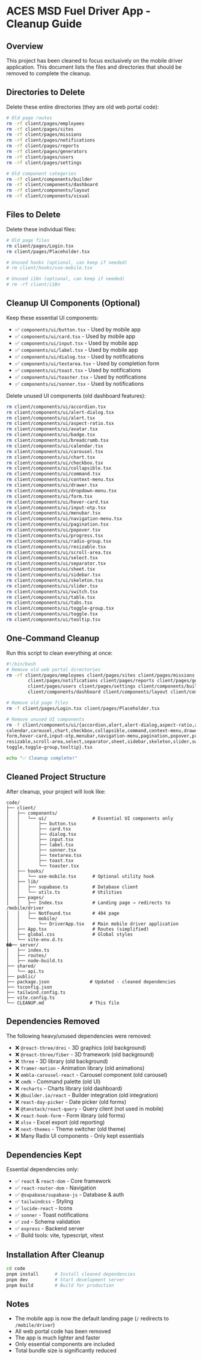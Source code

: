 # ACES MSD Fuel Driver App - Cleanup Guide

## Overview
This project has been cleaned to focus exclusively on the mobile driver application. This document lists the files and directories that should be removed to complete the cleanup.

## Directories to Delete

Delete these entire directories (they are old web portal code):

```bash
# Old page routes
rm -rf client/pages/employees
rm -rf client/pages/sites
rm -rf client/pages/missions
rm -rf client/pages/notifications
rm -rf client/pages/reports
rm -rf client/pages/generators
rm -rf client/pages/users
rm -rf client/pages/settings

# Old component categories
rm -rf client/components/builder
rm -rf client/components/dashboard
rm -rf client/components/layout
rm -rf client/components/visual
```

## Files to Delete

Delete these individual files:

```bash
# Old page files
rm client/pages/Login.tsx
rm client/pages/Placeholder.tsx

# Unused hooks (optional, can keep if needed)
# rm client/hooks/use-mobile.tsx

# Unused i18n (optional, can keep if needed)
# rm -rf client/i18n
```

## Cleanup UI Components (Optional)

Keep these essential UI components:
- ✅ `components/ui/button.tsx` - Used by mobile app
- ✅ `components/ui/card.tsx` - Used by mobile app
- ✅ `components/ui/input.tsx` - Used by mobile app
- ✅ `components/ui/label.tsx` - Used by mobile app
- ✅ `components/ui/dialog.tsx` - Used by notifications
- ✅ `components/ui/textarea.tsx` - Used by completion form
- ✅ `components/ui/toast.tsx` - Used by notifications
- ✅ `components/ui/toaster.tsx` - Used by notifications
- ✅ `components/ui/sonner.tsx` - Used by notifications

Delete unused UI components (old dashboard features):
```bash
rm client/components/ui/accordion.tsx
rm client/components/ui/alert-dialog.tsx
rm client/components/ui/alert.tsx
rm client/components/ui/aspect-ratio.tsx
rm client/components/ui/avatar.tsx
rm client/components/ui/badge.tsx
rm client/components/ui/breadcrumb.tsx
rm client/components/ui/calendar.tsx
rm client/components/ui/carousel.tsx
rm client/components/ui/chart.tsx
rm client/components/ui/checkbox.tsx
rm client/components/ui/collapsible.tsx
rm client/components/ui/command.tsx
rm client/components/ui/context-menu.tsx
rm client/components/ui/drawer.tsx
rm client/components/ui/dropdown-menu.tsx
rm client/components/ui/form.tsx
rm client/components/ui/hover-card.tsx
rm client/components/ui/input-otp.tsx
rm client/components/ui/menubar.tsx
rm client/components/ui/navigation-menu.tsx
rm client/components/ui/pagination.tsx
rm client/components/ui/popover.tsx
rm client/components/ui/progress.tsx
rm client/components/ui/radio-group.tsx
rm client/components/ui/resizable.tsx
rm client/components/ui/scroll-area.tsx
rm client/components/ui/select.tsx
rm client/components/ui/separator.tsx
rm client/components/ui/sheet.tsx
rm client/components/ui/sidebar.tsx
rm client/components/ui/skeleton.tsx
rm client/components/ui/slider.tsx
rm client/components/ui/switch.tsx
rm client/components/ui/table.tsx
rm client/components/ui/tabs.tsx
rm client/components/ui/toggle-group.tsx
rm client/components/ui/toggle.tsx
rm client/components/ui/tooltip.tsx
```

## One-Command Cleanup

Run this script to clean everything at once:

```bash
#!/bin/bash
# Remove old web portal directories
rm -rf client/pages/employees client/pages/sites client/pages/missions \
        client/pages/notifications client/pages/reports client/pages/generators \
        client/pages/users client/pages/settings client/components/builder \
        client/components/dashboard client/components/layout client/components/visual

# Remove old page files
rm -f client/pages/Login.tsx client/pages/Placeholder.tsx

# Remove unused UI components
rm -f client/components/ui/{accordion,alert,alert-dialog,aspect-ratio,avatar,badge,breadcrumb,\
calendar,carousel,chart,checkbox,collapsible,command,context-menu,drawer,dropdown-menu,\
form,hover-card,input-otp,menubar,navigation-menu,pagination,popover,progress,radio-group,\
resizable,scroll-area,select,separator,sheet,sidebar,skeleton,slider,switch,table,tabs,\
toggle,toggle-group,tooltip}.tsx

echo "✅ Cleanup complete!"
```

## Cleaned Project Structure

After cleanup, your project will look like:

```
code/
├── client/
│   ├── components/
│   │   └── ui/                 # Essential UI components only
│   │       ├── button.tsx
│   │       ├── card.tsx
│   │       ├── dialog.tsx
│   │       ├── input.tsx
│   │       ├── label.tsx
│   │       ├── sonner.tsx
│   │       ├── textarea.tsx
│   │       ├── toast.tsx
│   │       └── toaster.tsx
│   ├── hooks/
│   │   └── use-mobile.tsx      # Optional utility hook
│   ├── lib/
│   │   ├── supabase.ts         # Database client
│   │   └── utils.ts            # Utilities
│   ├── pages/
│   │   ├── Index.tsx           # Landing page → redirects to /mobile/driver
│   │   ├── NotFound.tsx        # 404 page
│   │   └── mobile/
│   │       └── DriverApp.tsx   # Main mobile driver application
│   ├── App.tsx                 # Routes (simplified)
│   ├── global.css              # Global styles
│   └── vite-env.d.ts
��── server/
│   ├── index.ts
│   ├── routes/
│   ├── node-build.ts
├── shared/
│   └── api.ts
├── public/
├── package.json               # Updated - cleaned dependencies
├── tsconfig.json
├── tailwind.config.ts
├── vite.config.ts
└── CLEANUP.md                 # This file
```

## Dependencies Removed

The following heavy/unused dependencies were removed:

- ❌ `@react-three/drei` - 3D graphics (old background)
- ❌ `@react-three/fiber` - 3D framework (old background)
- ❌ `three` - 3D library (old background)
- ❌ `framer-motion` - Animation library (old animations)
- ❌ `embla-carousel-react` - Carousel component (old carousel)
- ❌ `cmdk` - Command palette (old UI)
- ❌ `recharts` - Charts library (old dashboard)
- ❌ `@builder.io/react` - Builder integration (old integration)
- ❌ `react-day-picker` - Date picker (old forms)
- ❌ `@tanstack/react-query` - Query client (not used in mobile)
- ❌ `react-hook-form` - Form library (old forms)
- ❌ `xlsx` - Excel export (old reporting)
- ❌ `next-themes` - Theme switcher (old theme)
- ❌ Many Radix UI components - Only kept essentials

## Dependencies Kept

Essential dependencies only:

- ✅ `react` & `react-dom` - Core framework
- ✅ `react-router-dom` - Navigation
- ✅ `@supabase/supabase-js` - Database & auth
- ✅ `tailwindcss` - Styling
- ✅ `lucide-react` - Icons
- ✅ `sonner` - Toast notifications
- ✅ `zod` - Schema validation
- ✅ `express` - Backend server
- ✅ Build tools: vite, typescript, vitest

## Installation After Cleanup

```bash
cd code
pnpm install      # Install cleaned dependencies
pnpm dev          # Start development server
pnpm build        # Build for production
```

## Notes

- The mobile app is now the default landing page (`/` redirects to `/mobile/driver`)
- All web portal code has been removed
- The app is much lighter and faster
- Only essential components are included
- Total bundle size is significantly reduced
